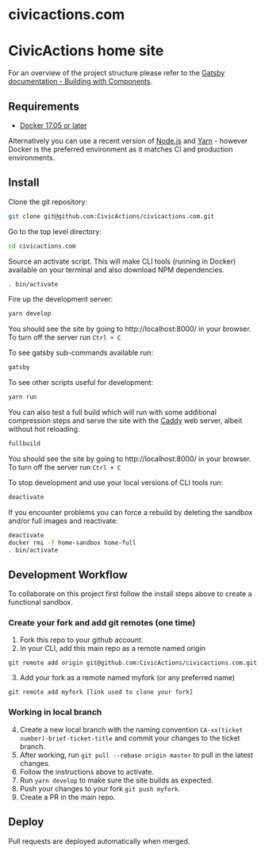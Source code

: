 # civicactions.com
CivicActions home site
=======

For an overview of the project structure please refer to the [Gatsby documentation - Building with Components](https://www.gatsbyjs.org/docs/building-with-components/).

## Requirements
* [Docker 17.05 or later](https://docs.docker.com/install/)

Alternatively you can use a recent version of [Node.js](https://nodejs.org/en/) and [Yarn](https://yarnpkg.com/lang/en/) - however Docker is the preferred environment as it matches CI and production environments.

## Install
Clone the git repository:
```sh
git clone git@github.com:CivicActions/civicactions.com.git
```

Go to the top level directory:
```sh
cd civicactions.com
```

Source an activate script. This will make CLI tools (running in Docker) available on your terminal and also download NPM dependencies.
```sh
. bin/activate
```

Fire up the development server:
```sh
yarn develop
```
You should see the site by going to http://localhost:8000/  in your browser.
To turn off the server run `Ctrl + C`

To see gatsby sub-commands available run:
```sh
gatsby
```

To see other scripts useful for development:
```sh
yarn run
```

You can also test a full build which will run with some additional compression steps and serve the site with the [Caddy](https://caddyserver.com/) web server, albeit without hot reloading.
```sh
fullbuild
```
You should see the site by going to http://localhost:8000/  in your browser.
To turn off the server run `Ctrl + C`

To stop development and use your local versions of CLI tools run:
```sh
deactivate
```

If you encounter problems you can force a rebuild by deleting the sandbox and/or full images and reactivate:
```sh
deactivate
docker rmi -f home-sandbox home-full
. bin/activate
```

## Development Workflow
To collaborate on this project first follow the install steps above to create a functional sandbox.

### Create your fork and add git remotes (one time)
 1. Fork this repo to your github account.
 2. In your CLI, add this main repo as a remote named origin 
``` 
git remote add origin git@github.com:CivicActions/civicactions.com.git
```
3. Add your fork as a remote named myfork (or any preferred name)
```
git remote add myfork [link used to clone your fork]
```

### Working in local branch

4. Create a new local branch with the naming convention `CA-xx(ticket number)-brief-ticket-title` and commit your changes to the ticket branch.
5. After working, run `git pull --rebase origin master` to pull in the latest changes.
6. Follow the instructions above to activate.
7. Run `yarn develop` to make sure the site builds as expected.
8. Push your changes to your fork `git push myfork`.
9. Create a PR in the main repo.

## Deploy

Pull requests are deployed automatically when merged.
